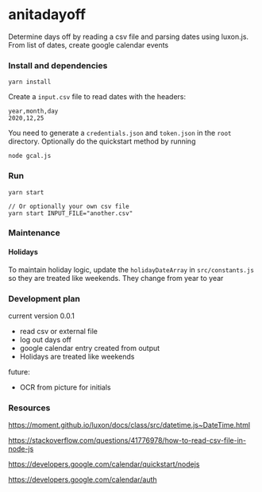 # anitadayoff
Determine days off by reading a csv file and parsing dates using luxon.js. From list of dates, create google calendar events

### Install and dependencies
```
yarn install
```

Create a `input.csv` file to read dates with the headers:
```
year,month,day
2020,12,25
```


You need to generate a `credentials.json` and `token.json` in the `root` directory.
Optionally do the quickstart method by running 
```
node gcal.js
```

### Run


```
yarn start

// Or optionally your own csv file
yarn start INPUT_FILE="another.csv"
```

### Maintenance
#### Holidays
To maintain holiday logic, update the `holidayDateArray` in `src/constants.js` so they are treated
like weekends. They change from year to year

### Development plan
current version 0.0.1
- read csv or external file
- log out days off
- google calendar entry created from output
- Holidays are treated like weekends

future:
- OCR from picture for initials


### Resources
https://moment.github.io/luxon/docs/class/src/datetime.js~DateTime.html

https://stackoverflow.com/questions/41776978/how-to-read-csv-file-in-node-js

https://developers.google.com/calendar/quickstart/nodejs

https://developers.google.com/calendar/auth


